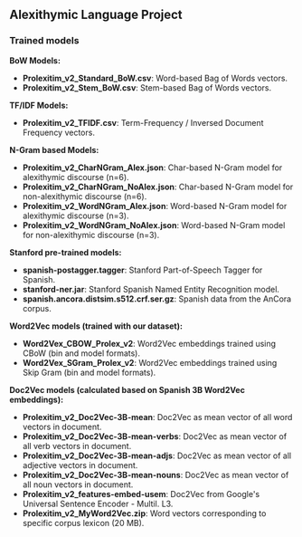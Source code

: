 ## Alexithymic Language Project 
### Trained models

**BoW Models:**
- **Prolexitim_v2_Standard_BoW.csv**: Word-based Bag of Words vectors. 
- **Prolexitim_v2_Stem_BoW.csv**: Stem-based Bag of Words vectors. 

**TF/IDF Models:**
- **Prolexitim_v2_TFIDF.csv**: Term-Frequency / Inversed Document Frequency vectors. 

**N-Gram based Models:**
- **Prolexitim_v2_CharNGram_Alex.json**: Char-based N-Gram model for alexithymic discourse (n=6). 
- **Prolexitim_v2_CharNGram_NoAlex.json**: Char-based N-Gram model for non-alexithymic discourse (n=6). 
- **Prolexitim_v2_WordNGram_Alex.json**: Word-based N-Gram model for alexithymic discourse (n=3). 
- **Prolexitim_v2_WordNGram_NoAlex.json**: Word-based N-Gram model for non-alexithymic discourse (n=3).

**Stanford pre-trained models:**
- **spanish-postagger.tagger**: Stanford Part-of-Speech Tagger for Spanish. 
- **stanford-ner.jar**: Stanford Spanish Named Entity Recognition model. 
- **spanish.ancora.distsim.s512.crf.ser.gz**: Spanish data from the AnCora corpus.

**Word2Vec models (trained with our dataset):**
- **Word2Vex_CBOW_Prolex_v2**: Word2Vec embeddings trained using CBoW (bin and model formats). 
- **Word2Vex_SGram_Prolex_v2**: Word2Vec embeddings trained using Skip Gram (bin and model formats). 

**Doc2Vec models (calculated based on Spanish 3B Word2Vec embeddings):**
- **Prolexitim_v2_Doc2Vec-3B-mean**: Doc2Vec as mean vector of all word vectors in document. 
- **Prolexitim_v2_Doc2Vec-3B-mean-verbs**: Doc2Vec as mean vector of all verb vectors in document. 
- **Prolexitim_v2_Doc2Vec-3B-mean-adjs**: Doc2Vec as mean vector of all adjective vectors in document. 
- **Prolexitim_v2_Doc2Vec-3B-mean-nouns**: Doc2Vec as mean vector of all noun vectors in document. 
- **Prolexitim_v2_features-embed-usem**: Doc2Vec from Google's Universal Sentence Encoder - Multil. L3.
- **Prolexitim_v2_MyWord2Vec.zip**: Word vectors corresponding to specific corpus lexicon (20 MB).

